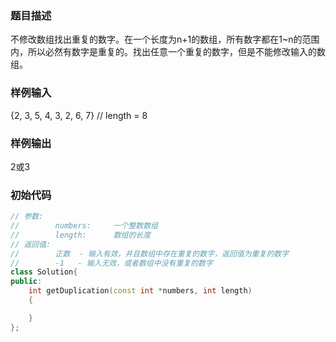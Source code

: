 ### 题目描述

不修改数组找出重复的数字。在一个长度为n+1的数组，所有数字都在1~n的范围内，所以必然有数字是重复的。找出任意一个重复的数字，但是不能修改输入的数组。

### 样例输入

{2, 3, 5, 4, 3, 2, 6, 7} // length = 8

### 样例输出

2或3

### 初始代码

```cpp
// 参数:
//        numbers:     一个整数数组
//        length:      数组的长度
// 返回值:             
//        正数  - 输入有效，并且数组中存在重复的数字，返回值为重复的数字
//        -1   - 输入无效，或者数组中没有重复的数字
class Solution{
public:
    int getDuplication(const int *numbers, int length)
    {

    }
};
```

